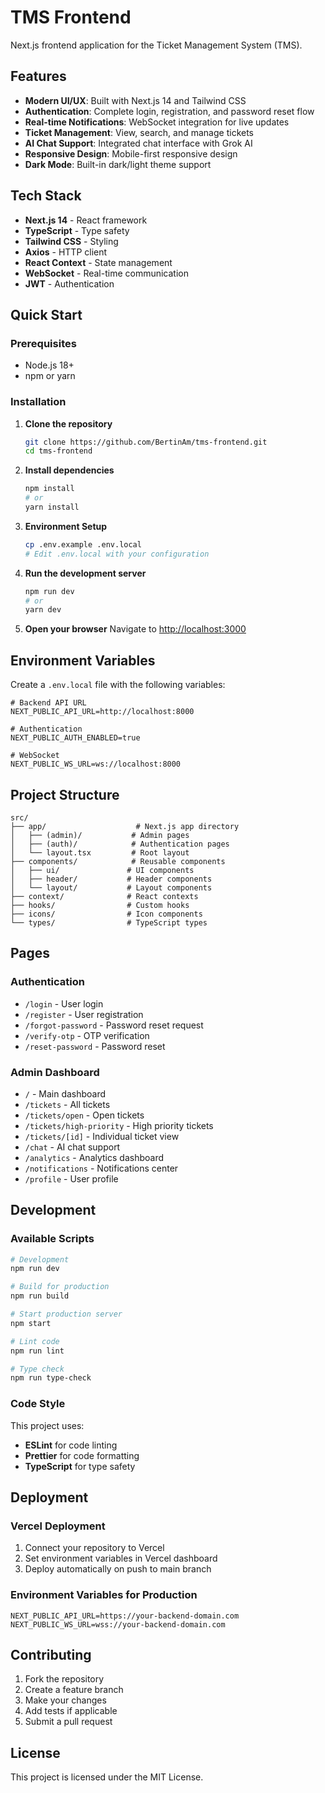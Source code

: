 # TMS Frontend

Next.js frontend application for the Ticket Management System (TMS).

## Features

- **Modern UI/UX**: Built with Next.js 14 and Tailwind CSS
- **Authentication**: Complete login, registration, and password reset flow
- **Real-time Notifications**: WebSocket integration for live updates
- **Ticket Management**: View, search, and manage tickets
- **AI Chat Support**: Integrated chat interface with Grok AI
- **Responsive Design**: Mobile-first responsive design
- **Dark Mode**: Built-in dark/light theme support

## Tech Stack

- **Next.js 14** - React framework
- **TypeScript** - Type safety
- **Tailwind CSS** - Styling
- **Axios** - HTTP client
- **React Context** - State management
- **WebSocket** - Real-time communication
- **JWT** - Authentication

## Quick Start

### Prerequisites

- Node.js 18+
- npm or yarn

### Installation

1. **Clone the repository**
   ```bash
   git clone https://github.com/BertinAm/tms-frontend.git
   cd tms-frontend
   ```

2. **Install dependencies**
   ```bash
   npm install
   # or
   yarn install
   ```

3. **Environment Setup**
   ```bash
   cp .env.example .env.local
   # Edit .env.local with your configuration
   ```

4. **Run the development server**
   ```bash
   npm run dev
   # or
   yarn dev
   ```

5. **Open your browser**
   Navigate to [http://localhost:3000](http://localhost:3000)

## Environment Variables

Create a `.env.local` file with the following variables:

```env
# Backend API URL
NEXT_PUBLIC_API_URL=http://localhost:8000

# Authentication
NEXT_PUBLIC_AUTH_ENABLED=true

# WebSocket
NEXT_PUBLIC_WS_URL=ws://localhost:8000
```

## Project Structure

```
src/
├── app/                    # Next.js app directory
│   ├── (admin)/           # Admin pages
│   ├── (auth)/            # Authentication pages
│   └── layout.tsx         # Root layout
├── components/            # Reusable components
│   ├── ui/               # UI components
│   ├── header/           # Header components
│   └── layout/           # Layout components
├── context/              # React contexts
├── hooks/                # Custom hooks
├── icons/                # Icon components
└── types/                # TypeScript types
```

## Pages

### Authentication
- `/login` - User login
- `/register` - User registration
- `/forgot-password` - Password reset request
- `/verify-otp` - OTP verification
- `/reset-password` - Password reset

### Admin Dashboard
- `/` - Main dashboard
- `/tickets` - All tickets
- `/tickets/open` - Open tickets
- `/tickets/high-priority` - High priority tickets
- `/tickets/[id]` - Individual ticket view
- `/chat` - AI chat support
- `/analytics` - Analytics dashboard
- `/notifications` - Notifications center
- `/profile` - User profile

## Development

### Available Scripts

```bash
# Development
npm run dev

# Build for production
npm run build

# Start production server
npm start

# Lint code
npm run lint

# Type check
npm run type-check
```

### Code Style

This project uses:
- **ESLint** for code linting
- **Prettier** for code formatting
- **TypeScript** for type safety

## Deployment

### Vercel Deployment

1. Connect your repository to Vercel
2. Set environment variables in Vercel dashboard
3. Deploy automatically on push to main branch

### Environment Variables for Production

```env
NEXT_PUBLIC_API_URL=https://your-backend-domain.com
NEXT_PUBLIC_WS_URL=wss://your-backend-domain.com
```

## Contributing

1. Fork the repository
2. Create a feature branch
3. Make your changes
4. Add tests if applicable
5. Submit a pull request

## License

This project is licensed under the MIT License.
